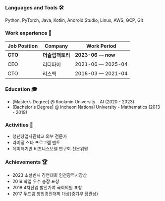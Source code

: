 ### Languages and Tools 🛠️
Python, PyTorch, Java, Kotlin, Android Studio, Linux, AWS, GCP, Git

### Work experience 👔
| Job Position                  | Company                    | Work Period       |
| ----------------------------- | -------------------------- | ----------------- |
| **CTO**                       | **더슬립팩토리**            | **2023-06 — now** |
| CEO                           | 리디파이                    | 2021-06 — 2025-04 |
| CTO                           | 리스펙                      | 2018-03 — 2021-04 |

### Education 🎓
- [Master’s Degree] @ Kookmin University - AI (2020 - 2023)
- [Bachelor's Degree] @ Incheon National University - Mathematics (2013 - 2019)


### Activities 🐾
- 청년창업사관학교 외부 전문가
- 라이징 스타 프로그램 멘토
- 데이터기반 비즈니스모델 연구회 전문위원

### Achievements 🏆
- 2023 소셜벤처 경연대회 인천광역시장상
- 2019 학업 우수 총장 표창
- 2018 4차산업 발전기여 국회의원 표창
- 2017 두드림 창업경진대회 대상(중기부 장관상)
